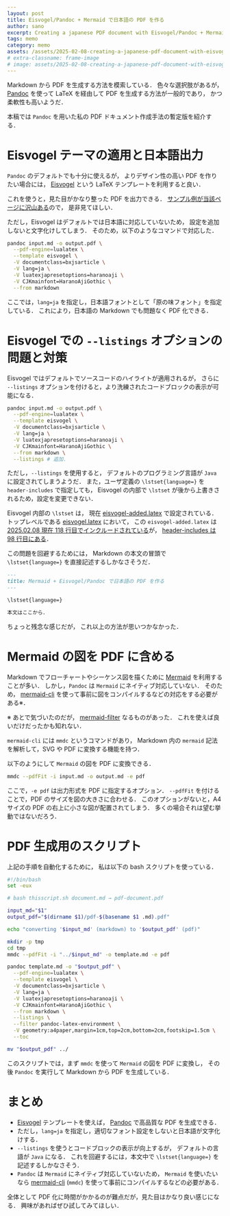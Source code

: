 ```yaml
---
layout: post
title: Eisvogel/Pandoc + Mermaid で日本語の PDF を作る
author: sano
excerpt: Creating a japanese PDF document with Eisvogel/Pandoc + Mermaid.js
tags: memo
category: memo
assets: /assets/2025-02-08-creating-a-japanese-pdf-document-with-eisvogel-pandoc-+-mermaid.js/
# extra-classname: frame-image
# image: assets/2025-02-08-creating-a-japanese-pdf-document-with-eisvogel-pandoc-+-mermaid.js/front.png
---
```


Markdown から PDF を生成する方法を模索している．
色々な選択肢があるが，
[Pandoc](https://pandoc.org/) を使って
LaTeX を経由して PDF を生成する方法が一般的であり，
かつ柔軟性も高いようだ．

本稿では `Pandoc` を用いた私の PDF ドキュメント作成手法の暫定版を紹介する．

# Eisvogel テーマの適用と日本語出力　

`Pandoc` のデフォルトでも十分に使えるが，
よりデザイン性の高い PDF を作りたい場合には，
[Eisvogel](https://github.com/Wandmalfarbe/pandoc-latex-template) という LaTeX テンプレートを利用すると良い．

これを使うと，見た目がかなり整った PDF を出力できる．
[サンプル例が当該ページに沢山ある](https://github.com/Wandmalfarbe/pandoc-latex-template)ので，
是非見てほしい．

ただし，Eisvogel はデフォルトでは日本語に対応していないため，
設定を追加しないと文字化けしてしまう．
そのため，以下のようなコマンドで対応した．

```bash
pandoc input.md -o output.pdf \
  --pdf-engine=lualatex \
  --template eisvogel \
  -V documentclass=bxjsarticle \
  -V lang=ja \
  -V luatexjapresetoptions=haranoaji \
  -V CJKmainfont=HaranoAjiGothic \
  --from markdown
```

ここでは，`lang=ja` を指定し，日本語フォントとして「原の味フォント」を指定している．
これにより，日本語の Markdown でも問題なく PDF 化できる．

# Eisvogel での `--listings` オプションの問題と対策

Eisvogel ではデフォルトでソースコードのハイライトが適用されるが，
さらに `--listings` オプションを付けると，より洗練されたコードブロックの表示が可能になる．

```bash
pandoc input.md -o output.pdf \
  --pdf-engine=lualatex \
  --template eisvogel \
  -V documentclass=bxjsarticle \
  -V lang=ja \
  -V luatexjapresetoptions=haranoaji \
  -V CJKmainfont=HaranoAjiGothic \
  --from markdown \
  --listings # 追加．
```

ただし，`--listings` を使用すると，
デフォルトのプログラミング言語が `Java` に設定されてしまうようだ．
また，ユーザ定義の `\lstset{language=}` を `header-includes` で指定しても，
Eisvogel の内部で `\lstset` が後から上書きされるため，設定を変更できない．

Eisvogel 内部の `\lstset` は，
現在
[eisvogel-added.latex](https://github.com/Wandmalfarbe/pandoc-latex-template/blob/master/template-multi-file/eisvogel-added.latex)
で設定されている．
トップレベルである
[eisvogel.latex](https://github.com/Wandmalfarbe/pandoc-latex-template/blob/master/template-multi-file/eisvogel.latex)
において，
この `eisvogel-added.latex` は
[2025.02.08 現在 118 行目でインクルードされている](https://github.com/Wandmalfarbe/pandoc-latex-template/blob/d22cbd7c28e24ba7a0e4d0da46ffd6732c57d800/template-multi-file/eisvogel.latex#L118)が，
[header-includes は 98 行目にある](https://github.com/Wandmalfarbe/pandoc-latex-template/blob/d22cbd7c28e24ba7a0e4d0da46ffd6732c57d800/template-multi-file/eisvogel.latex#L98)．

この問題を回避するためには，
Markdown の本文の冒頭で `\lstset{language=}` を直接記述するしかなさそうだ．

```markdown
---
title: Mermaid + Eisvogel/Pandoc で日本語の PDF を作る
---

\lstset{language=}

本文はここから．
```

ちょっと残念な感じだが，
これ以上の方法が思いつかなかった．

# Mermaid の図を PDF に含める

Markdown でフローチャートやシーケンス図を描くために
[Mermaid](https://mermaid.js.org/)
を利用することが多い．
しかし，`Pandoc` は `Mermaid` にネイティブ対応していない．
そのため，
[mermaid-cli](https://github.com/mermaid-js/mermaid-cli)
を使って事前に図をコンパイルするなどの対応をする必要がある※．

※ あとで気づいたのだが，
[mermaid-filter](https://github.com/raghur/mermaid-filter)
なるものがあった．
これを使えば良いだけだったかも知れない．

`mermaid-cli` には `mmdc` というコマンドがあり，
Markdown 内の `mermaid` 記法を解析して，SVG や PDF に変換する機能を持つ．

以下のようにして `Mermaid` の図を PDF に変換できる．

```bash
mmdc --pdfFit -i input.md -o output.md -e pdf
```

ここで，`-e pdf` は出力形式を PDF に指定するオプション．
`--pdfFit` を付けることで，PDF のサイズを図の大きさに合わせる．
このオプションがないと，A4 サイズの PDF の右上に小さな図が配置されてしまう．
多くの場合それは望む挙動ではないだろう．

# PDF 生成用のスクリプト

上記の手順を自動化するために，
私は以下の bash スクリプトを使っている．

```bash
#!/bin/bash
set -eux

# bash thisscript.sh document.md → pdf-document.pdf

input_md="$1"
output_pdf="$(dirname $1)/pdf-$(basename $1 .md).pdf"

echo "converting '$input_md' (markdown) to '$output_pdf' (pdf)"

mkdir -p tmp
cd tmp
mmdc --pdfFit -i "../$input_md" -o template.md -e pdf

pandoc template.md -o "$output_pdf" \
  --pdf-engine=lualatex \
  --template eisvogel \
  -V documentclass=bxjsarticle \
  -V lang=ja \
  -V luatexjapresetoptions=haranoaji \
  -V CJKmainfont=HaranoAjiGothic \
  --from markdown \
  --listings \
  --filter pandoc-latex-environment \
  -V geometry:a4paper,margin=1cm,top=2cm,bottom=2cm,footskip=1.5cm \
  --toc

mv "$output_pdf" ../
```

このスクリプトでは，まず `mmdc` を使って `Mermaid` の図を PDF に変換し，
その後 `Pandoc` を実行して Markdown から PDF を生成している．

# まとめ

- [Eisvogel](https://github.com/Wandmalfarbe/pandoc-latex-template)
  テンプレートを使えば，
  [Pandoc](https://pandoc.org/)
  で高品質な PDF を生成できる．
- ただし，`lang=ja` を指定し，適切なフォント設定をしないと日本語が文字化けする．
- `--listings` を使うとコードブロックの表示が向上するが，
  デフォルトの言語が `Java` になる．
  これを回避するには，本文中で `\lstset{language=}` を記述するしかなさそう．
- `Pandoc` は `Mermaid` にネイティブ対応していないため，
  `Mermaid` を使いたいなら
  [mermaid-cli](https://github.com/mermaid-js/mermaid-cli)
  (`mmdc`) を使って事前にコンパイルするなどの必要がある．

全体として PDF 化に時間がかかるのが難点だが，見た目はかなり良い感じになる．
興味があればぜひ試してみてほしい．
